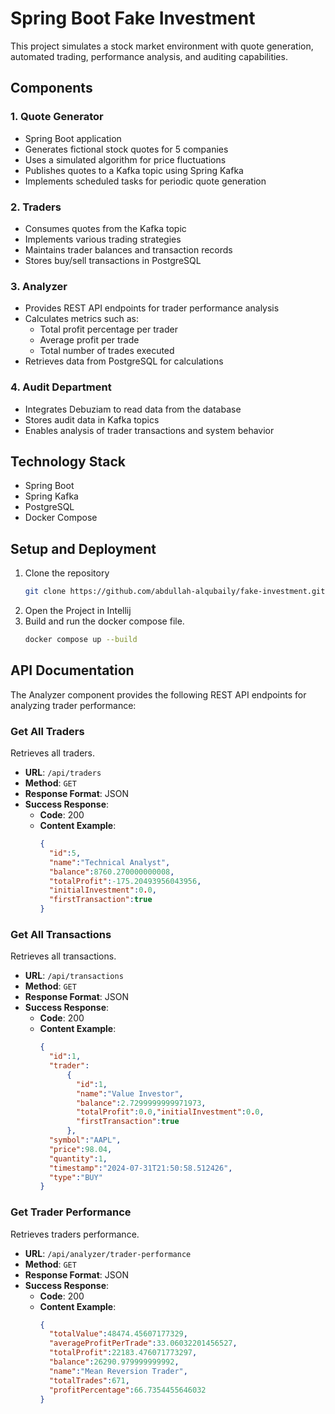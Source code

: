 # Spring Boot Fake Investment

This project simulates a stock market environment with quote generation, automated trading, performance analysis, and auditing capabilities.

## Components

### 1. Quote Generator

- Spring Boot application
- Generates fictional stock quotes for 5 companies
- Uses a simulated algorithm for price fluctuations
- Publishes quotes to a Kafka topic using Spring Kafka
- Implements scheduled tasks for periodic quote generation

### 2. Traders

- Consumes quotes from the Kafka topic
- Implements various trading strategies
- Maintains trader balances and transaction records
- Stores buy/sell transactions in PostgreSQL

### 3. Analyzer

- Provides REST API endpoints for trader performance analysis
- Calculates metrics such as:
  - Total profit percentage per trader
  - Average profit per trade
  - Total number of trades executed
- Retrieves data from PostgreSQL for calculations

### 4. Audit Department

- Integrates Debuziam to read data from the database
- Stores audit data in Kafka topics
- Enables analysis of trader transactions and system behavior

## Technology Stack

- Spring Boot
- Spring Kafka
- PostgreSQL
- Docker Compose

## Setup and Deployment

1. Clone the repository
   ```bash
   git clone https://github.com/abdullah-alqubaily/fake-investment.git
3. Open the Project in Intellij
4. Build and run the docker compose file.
   ```bash
   docker compose up --build

## API Documentation

The Analyzer component provides the following REST API endpoints for analyzing trader performance:

### Get All Traders

Retrieves all traders.

- **URL**: `/api/traders`
- **Method**: `GET`
- **Response Format**: JSON
- **Success Response**:
  - **Code**: 200
  - **Content Example**:
    ```json
    {
      "id":5,
      "name":"Technical Analyst",
      "balance":8760.270000000008,
      "totalProfit":-175.20493956043956,
      "initialInvestment":0.0,
      "firstTransaction":true
    }
    ```

### Get All Transactions

Retrieves all transactions.

- **URL**: `/api/transactions`
- **Method**: `GET`
- **Response Format**: JSON
- **Success Response**:
  - **Code**: 200
  - **Content Example**:
    ```json
    {
      "id":1,
      "trader":
          {
            "id":1,
            "name":"Value Investor",
            "balance":2.7299999999971973,
            "totalProfit":0.0,"initialInvestment":0.0,
            "firstTransaction":true
          },
      "symbol":"AAPL",
      "price":98.04,
      "quantity":1,
      "timestamp":"2024-07-31T21:50:58.512426",
      "type":"BUY"
    }
    ```


### Get Trader Performance

Retrieves traders performance.

- **URL**: `/api/analyzer/trader-performance`
- **Method**: `GET`
- **Response Format**: JSON
- **Success Response**:
  - **Code**: 200
  - **Content Example**:
    ```json
    {
      "totalValue":48474.45607177329,
      "averageProfitPerTrade":33.06032201456527,
      "totalProfit":22183.476071773297,
      "balance":26290.979999999992,
      "name":"Mean Reversion Trader",
      "totalTrades":671,
      "profitPercentage":66.7354455646032
    }
    ```
